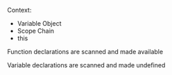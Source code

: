 Context:
- Variable Object 
- Scope Chain
- this 
    

Function declarations are scanned and made available 

Variable declarations are scanned and made undefined
